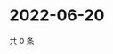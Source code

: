 # 2022-06-20

共 0 条

<!-- BEGIN WEIBO -->
<!-- 最后更新时间 Mon Jun 20 2022 20:35:34 GMT+0800 (China Standard Time) -->

<!-- END WEIBO -->
